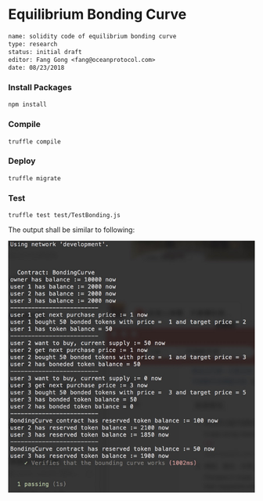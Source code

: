 # Equilibrium Bonding Curve


```
name: solidity code of equilibrium bonding curve
type: research
status: initial draft
editor: Fang Gong <fang@oceanprotocol.com>
date: 08/23/2018
```

### Install Packages
```
npm install 
```

### Compile
``` 
truffle compile
```
### Deploy
```
truffle migrate
```

### Test
```
truffle test test/TestBonding.js
```
The output shall be similar to following:

<img src='img/test.jpg' width="600">